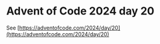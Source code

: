 # Advent of Code 2024 day 20

See [https://adventofcode.com/2024/day/20](https://adventofcode.com/2024/day/20)
